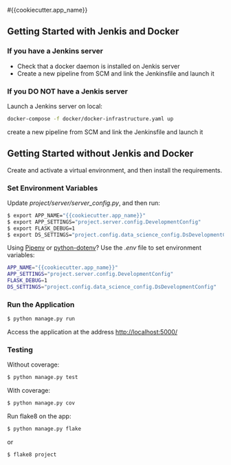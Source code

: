 #{{cookiecutter.app_name}}

## Getting Started with Jenkis and Docker
### If you have a Jenkins server
- Check that a docker daemon is installed on Jenkis server
- Create a new pipeline from SCM and link the Jenkinsfile and launch it

### If you DO NOT have a Jenkis server
Launch a Jenkins server on local:
```sh
docker-compose -f docker/docker-infrastructure.yaml up
```
create a new pipeline from SCM and link the Jenkinsfile and launch it

## Getting Started without Jenkis and Docker

Create and activate a virtual environment, and then install the requirements.

### Set Environment Variables

Update *project/server/server_config.py*, and then run:

```sh
$ export APP_NAME="{{cookiecutter.app_name}}"
$ export APP_SETTINGS="project.server.config.DevelopmentConfig"
$ export FLASK_DEBUG=1
$ export DS_SETTINGS="project.config.data_science_config.DsDevelopmentConfig"
```

Using [Pipenv](https://docs.pipenv.org/) or [python-dotenv](https://github.com/theskumar/python-dotenv)? Use the *.env* file to set environment variables:

```sh
APP_NAME="{{cookiecutter.app_name}}"
APP_SETTINGS="project.server.config.DevelopmentConfig"
FLASK_DEBUG=1
DS_SETTINGS="project.config.data_science_config.DsDevelopmentConfig"
```


### Run the Application


```sh
$ python manage.py run
```

Access the application at the address [http://localhost:5000/](http://localhost:5000/)

### Testing

Without coverage:

```sh
$ python manage.py test
```

With coverage:

```sh
$ python manage.py cov
```

Run flake8 on the app:

```sh
$ python manage.py flake
```

or

```sh
$ flake8 project
```